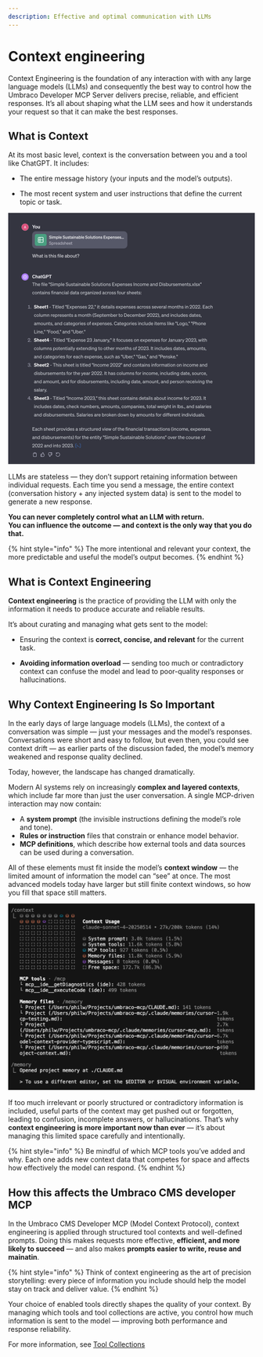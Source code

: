 ```yaml
---
description: Effective and optimal communication with LLMs
---
```


# Context engineering

Context Engineering is the foundation of any interaction with with any large language models (LLMs) and consequently the best way to control how the Umbraco Developer MCP Server delivers precise, reliable, and efficient responses. It’s all about shaping what the LLM sees and how it understands your request so that it can make the best responses.

## What is Context

At its most basic level, context is the conversation between you and a tool like ChatGPT. It includes:

- The entire message history (your inputs and the model’s outputs).

- The most recent system and user instructions that define the current topic or task.

![Conversation window in ChatGPT](../images/chat-gpt-conversation.png)

LLMs are stateless — they don’t support retaining information between individual requests. Each time you send a message, the entire context (conversation history + any injected system data) is sent to the model to generate a new response.

**You can never completely control what an LLM with return.   
You can influence the outcome — and context is the only way that you do that.**

{% hint style="info" %}
The more intentional and relevant your context, the more predictable and useful the model’s output becomes.
{% endhint %}

## What is Context Engineering

**Context engineering** is the practice of providing the LLM with only the information it needs to produce accurate and reliable results.

It’s about curating and managing what gets sent to the model:

- Ensuring the context is **correct, concise, and relevant** for the current task.

- **Avoiding information overload** — sending too much or contradictory context can confuse the model and lead to poor-quality responses or hallucinations.

## Why Context Engineering Is So Important

In the early days of large language models (LLMs), the context of a conversation was simple — just your messages and the model’s responses.
Conversations were short and easy to follow, but even then, you could see context drift — as earlier parts of the discussion faded, the model’s memory weakened and response quality declined.

Today, however, the landscape has changed dramatically.

Modern AI systems rely on increasingly **complex and layered contexts**, which include far more than just the user conversation. A single MCP-driven interaction may now contain:

- A **system prompt** (the invisible instructions defining the model’s role and tone).
- **Rules or instruction** files that constrain or enhance model behavior.
- **MCP definitions**, which describe how external tools and data sources can be used during a conversation.

All of these elements must fit inside the model’s **context window** — the limited amount of information the model can “see” at once.
The most advanced models today have larger but still finite context windows, so how you fill that space still matters.

![Claude Code Context Window](../images/claude-code-context-window.png)

If too much irrelevant or poorly structured or contradictory information is included, useful parts of the context may get pushed out or forgotten, leading to confusion, incomplete answers, or hallucinations.
That’s why **context engineering is more important now than ever** — it’s about managing this limited space carefully and intentionally.

{% hint style="info" %}
Be mindful of which MCP tools you’ve added and why. Each one adds new context data that competes for space and affects how effectively the model can respond.
{% endhint %}

## How this affects the Umbraco CMS developer MCP

In the Umbraco CMS Developer MCP (Model Context Protocol), context engineering is applied through structured tool contexts and well-defined prompts.
Doing this makes requests more effective, **efficient, and more likely to succeed** — and also makes **prompts easier to write, reuse and mainatin**.

{% hint style="info" %}
Think of context engineering as the art of precision storytelling: every piece of information you include should help the model stay on track and deliver value.
{% endhint %}

Your choice of enabled tools directly shapes the quality of your context.
By managing which tools and tool collections are active, you control how much information is sent to the model — improving both performance and response reliability.

For more information, see [Tool Collections](../available-tools.md)